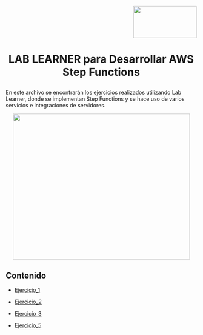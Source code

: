 <p align="right">
  <img src="https://github.com/Marlith08/AWS_Project_Template/assets/150297300/387f6cab-83d1-4de9-ba74-52d8b0841334" width=167" height="84">
</p>


# <p align="center">LAB LEARNER para Desarrollar AWS Step Functions </p>

En este archivo se encontrarán los ejercicios realizados utilizando Lab Learner, donde se implementan Step Functions y se hace uso de varios servicios e integraciones de servidores.

<p align="center">
  <img src="https://github.com/Marlith08/AWS_Project_Template/assets/150297300/c5696bcc-b500-4fda-98cb-257ad6096543" width=467" height="384">
</p>


## Contenido

  - [Ejercicio_1](https://github.com/Marlith08/AWS_Project_Template/blob/main/DOCS/Lab-learner/ejercicio_1.md)

  - [Ejercicio_2](https://github.com/Marlith08/AWS_Project_Template/blob/main/DOCS/Lab-learner/ejercicio_2.md)

  - [Ejercicio_3](https://github.com/Marlith08/AWS_Project_Template/blob/main/DOCS/Lab-learner/ejercicio_3.md)

  - [Ejercicio_5](https://github.com/Marlith08/AWS_Project_Template/blob/main/DOCS/Lab-learner/ejercicio_5.md)




